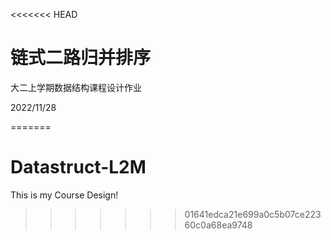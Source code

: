 <<<<<<< HEAD
# 链式二路归并排序

大二上学期数据结构课程设计作业

2022/11/28

=======
# Datastruct-L2M
This is my Course Design!
>>>>>>> 01641edca21e699a0c5b07ce22360c0a68ea9748
